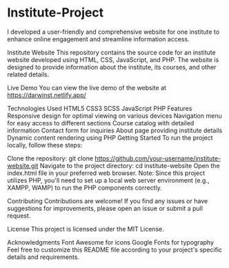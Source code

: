 # Institute-Project
I developed a user-friendly and comprehensive website for one institute to enhance online engagement and streamline information access.

Institute Website
This repository contains the source code for an institute website developed using HTML, CSS, JavaScript, and PHP. The website is designed to provide information about the institute, its courses, and other related details.

Live Demo
You can view the live demo of the website at https://darwinst.netlify.app/

Technologies Used
HTML5
CSS3
SCSS
JavaScript
PHP
Features
Responsive design for optimal viewing on various devices
Navigation menu for easy access to different sections
Course catalog with detailed information
Contact form for inquiries
About page providing institute details
Dynamic content rendering using PHP
Getting Started
To run the project locally, follow these steps:

Clone the repository: git clone https://github.com/your-username/institute-website.git
Navigate to the project directory: cd institute-website
Open the index.html file in your preferred web browser.
Note: Since this project utilizes PHP, you'll need to set up a local web server environment (e.g., XAMPP, WAMP) to run the PHP components correctly.

Contributing
Contributions are welcome! If you find any issues or have suggestions for improvements, please open an issue or submit a pull request.

License
This project is licensed under the MIT License.

Acknowledgments
Font Awesome for icons
Google Fonts for typography
Feel free to customize this README file according to your project's specific details and requirements.

